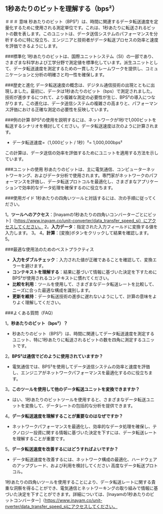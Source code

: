 ## 1秒あたりのビットを理解する（bps²）

＃＃＃ 意味
秒あたりのビット（BPS²）は、時間に関連するデータ転送速度を定量化するために使用される測定単位です。これは、1秒あたりに転送されるビットの数を表します。このユニットは、データ送信システムのパフォーマンスを分析するのに特に役立ち、エンジニアと技術者がデータ転送プロセスの効率と速度を評価できるようにします。

###標準化
1秒あたりのビットは、国際ユニットシステム（SI）の一部であり、さまざまな科学および工学分野で測定値を標準化しています。派生ユニットとして、データ転送速度を測定するための一貫したフレームワークを提供し、コミュニケーションと分析の明確さと均一性を確保します。

###歴史と進化
データ転送速度の概念は、デジタル通信技術の出現とともに出現しました。最初に、データは1秒あたりのビット（bps）で測定されました。技術が進歩するにつれて、より複雑な測定の必要性が生じ、BPS²の導入につながります。この進化は、データ送信システムの複雑さの高まりと、パフォーマンス評価における正確な測定の必要性を反映しています。

###例の計算
BPS²の使用を説明するには、ネットワークが1秒で1,000ビットを転送するシナリオを検討してください。データ転送速度は次のように計算されます。

- データ転送速度=（1,000ビット / 1秒）²= 1,000,000bps²

この計算は、データ送信の効率を評価するためにユニットを適用する方法を示しています。

###ユニットの使用
秒あたりのビットは、主に電気通信、コンピューターネットワーキング、およびデータ分析で使用されます。専門家がネットワークのパフォーマンスを評価し、データ転送プロトコルを最適化し、さまざまなアプリケーションで効率的なデータ処理を確保するのに役立ちます。

###使用ガイド
1秒あたりの四角いツールと対話するには、次の手順に従ってください。

1。**ツールへのアクセス**：[Inayamの1秒あたりの四角いコンバーターごとにビット]（https://www.inayam.co/unit-converter/data_transfer_speed_si）にアクセスしてください。
2。**入力データ**：指定された入力フィールドに変換する値を入力します。
3。
4。**計算**：[変換]ボタンをクリックして結果を確認します。
5。

###最適な使用法のためのベストプラクティス
-  **入力をダブルチェック**：入力された値が正確であることを確認して、変換エラーを避けます。
-  **コンテキストを理解する**：結果に基づいて情報に基づいた決定を下すためにBPS²が使用されるコンテキストに慣れてください。
-  **比較を利用**：ツールを使用して、さまざまなデータ転送レートを比較して、ニーズに合った最適な構成を識別します。
-  **更新を維持**：データ転送技術の進歩に遅れないようにして、計算の意味をよりよく理解してください。

###よくある質問（FAQ）

1。**秒あたりのビット（bps²）？**
- 秒あたりのビット（BPS²）は、時間に関連してデータ転送速度を測定するユニット、特に1秒あたりに転送されるビットの数を四角に測定するユニットです。

2。**BPS²は通信でどのように使用されていますか？**
- 電気通信では、BPS²を使用してデータ送信システムの効率と速度を評価し、エンジニアがネットワークパフォーマンスを最適化するのに役立ちます。

3。**このツールを使用して他のデータ転送ユニットを変換できますか？**
- はい、1秒あたりのビットツールを使用すると、さまざまなデータ転送ユニットを変換して、データレートの包括的な分析を提供できます。

4。**データ転送速度を理解することが重要なのはなぜですか？**
- ネットワークパフォーマンスを最適化し、効率的なデータ処理を確保し、テクノロジー投資に関する情報に基づいた決定を下すには、データ転送レートを理解することが重要です。

5。**データ転送速度を改善するにはどうすればよいですか？**
- データ転送速度を改善するには、ネットワーク構成の最適化、ハードウェアのアップグレード、および利用を検討してください 高度なデータ転送プロトコル。

1秒あたりの四角いツールを使用することにより、データ転送レートに関する貴重な洞察を得ることができ、電気通信とネットワーキングの取り組みで情報に基づいた決定を下すことができます。詳細については、[Inayamの1秒あたりのビットコンバーター]（https://www.inayam.co/unit-nverter/data_transfer_speed_siにアクセスしてください。